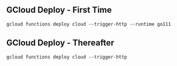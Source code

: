 
## GCloud Deploy - First Time

```
gcloud functions deploy cloud --trigger-http --runtime go111
```

## GCloud Deploy - Thereafter

```
gcloud functions deploy cloud --trigger-http
```